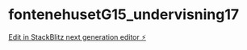 # fontenehusetG15_undervisning17

[Edit in StackBlitz next generation editor ⚡️](https://stackblitz.com/~/github.com/JulieKodehode/fontenehusetG15_undervisning17)